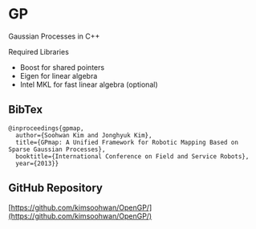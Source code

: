 GP
==

Gaussian Processes in C++

Required Libraries
- Boost for shared pointers
- Eigen for linear algebra
- Intel MKL for fast linear algebra (optional)

## BibTex
~~~
@inproceedings{gpmap,
  author={Soohwan Kim and Jonghyuk Kim},
  title={GPmap: A Unified Framework for Robotic Mapping Based on Sparse Gaussian Processes},
  booktitle={International Conference on Field and Service Robots},
  year={2013}}
~~~

## GitHub Repository
[https://github.com/kimsoohwan/OpenGP/](https://github.com/kimsoohwan/OpenGP/)